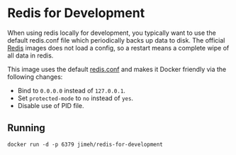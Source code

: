 # Redis for Development

When using redis locally for development, you typically want to use the default
redis.conf file which periodically backs up data to disk. The official
[Redis](https://hub.docker.com/_/redis/) images does not load a config, so a
restart means a complete wipe of all data in redis.

This image uses the default
[redis.conf](https://raw.githubusercontent.com/antirez/redis/3.2.0/redis.conf)
and makes it Docker friendly via the following changes:

- Bind to `0.0.0.0` instead of `127.0.0.1`.
- Set `protected-mode` to `no` instead of `yes`.
- Disable use of PID file.

## Running

```
docker run -d -p 6379 jimeh/redis-for-development
```
